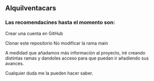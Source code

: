 <h2> Alquilventacars</h2>

<h3>Las recomendacines hasta el momento son:</h3>

Crear una cuenta en GitHub 

Clonar este repositorio No modificar la rama main 

A medidad que añadamos más información al proyecto, iré creando distintas ramas y dandoles acceso para que puedan ir añadiendo sus avances. 

Cualquier duda me la pueden hacer saber.
